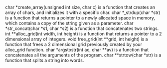 char *create_array(unsigned int size, char c) is a function that creates an array of chars, and initializes it with a specific char.
char *_strdup(char *str) is a function that returns a pointer to a newly allocated space in memory, which contains a copy of the string given as a parameter.
char *str_concat(char *s1, char *s2) is a function that concatenates two strings.
int **alloc_grid(int width, int height) is a function that returns a pointer to a 2 dimensional array of integers.
void free_grid(int **grid, int height) is a function that frees a 2 dimensional grid previously created by your alloc_grid function.
char *argstostr(int ac, char **av) is a function that concatenates all the arguments of the program.
char **strtow(char *str) is a function that splits a string into words.
